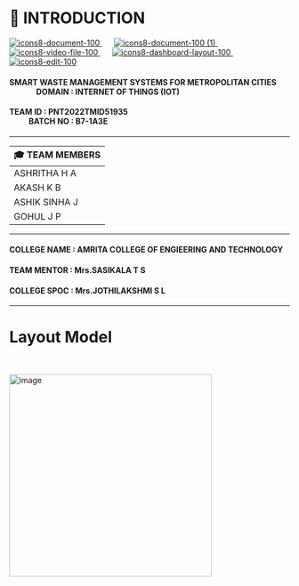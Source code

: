 # :crystal_ball: INTRODUCTION
[![icons8-document-100](https://user-images.githubusercontent.com/101011054/202833435-6ca378a6-1f5e-4258-9040-20ca089953eb.png)
](https://github.com/IBM-EPBL/IBM-Project-39181-1660399380/blob/main/Final%20Deliverables/Reports/Final%20Report.pdf)   &ensp;   &ensp;  [![icons8-document-100 (1)](https://user-images.githubusercontent.com/101011054/202833464-7ec34be6-52a4-47bc-b65e-3e26128ff3f5.png)
](https://github.com/IBM-EPBL/IBM-Project-39181-1660399380/tree/main/Project%20and%20Planning/Project%20Design%20%26%20Planning)  &ensp; &ensp; [![icons8-video-file-100](https://user-images.githubusercontent.com/101011054/202833499-757d5d84-7ca7-42bf-8f64-2c4a13d18127.png)
](https://www.youtube.com/watch?v=qPJWVnoepYM)  &ensp; &ensp; [![icons8-dashboard-layout-100](https://user-images.githubusercontent.com/101011054/202833538-5660aaa4-e259-4bce-bf8e-085dae988332.png)
](https://node-red-wjldy-2022-11-05.au-syd.mybluemix.net/ui/#!/0?socketid=mQcAw9cUqkXQ7y_dAADR) &ensp; &ensp; [![icons8-edit-100](https://user-images.githubusercontent.com/101011054/202833562-ed52ea2a-66b7-486b-8f72-e4baae10b8e5.png)
](https://wokwi.com/projects/347376419979919956)


#### SMART WASTE MANAGEMENT SYSTEMS FOR METROPOLITAN CITIES  &ensp;   &ensp;   &ensp;   &ensp;   &ensp;  &emsp;        DOMAIN : INTERNET OF THINGS (IOT)
#### TEAM ID : PNT2022TMID51935      &emsp;   &emsp;     &emsp;   &emsp;  &emsp;   &emsp;  &emsp;   &emsp;  &emsp; &emsp;   &emsp;  &ensp; &emsp;   &emsp; &emsp; &ensp;  &emsp;  &emsp;   &emsp;  BATCH NO : B7-1A3E 

---------------------------------------------------------------------------------------------------------------------------------------------------------------------


 | :mortar_board:  TEAM MEMBERS  |                                                              
 |-------------------------------|                               
 |         ASHRITHA H A          |                                
 |         AKASH K B             |
 |         ASHIK SINHA J         |
 |         GOHUL J P             |
 
---------------------------------------------------------------------------------------------------------------------------------------------------------------------   
  
 #### COLLEGE NAME : AMRITA COLLEGE OF ENGIEERING AND TECHNOLOGY  
 #### TEAM MENTOR : Mrs.SASIKALA T S                              
 #### COLLEGE SPOC : Mrs.JOTHILAKSHMI S L                       
 
----------------------------------------------------------------------------------------------------------------------------------------------------------------------  
  # Layout Model
   
<p>&nbsp;</p>

<img width="364" alt="image" src="https://user-images.githubusercontent.com/101011054/200350245-817ac2e1-5a99-403b-a0fa-189e0e78be7e.png">
